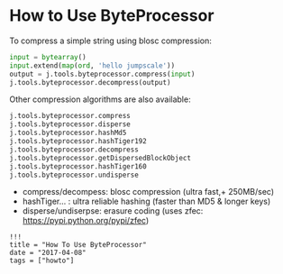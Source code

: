 # How to Use ByteProcessor


To compress a simple string using blosc compression:

```python
input = bytearray()
input.extend(map(ord, 'hello jumpscale'))
output = j.tools.byteprocessor.compress(input)
j.tools.byteprocessor.decompress(output)
```

Other compression algorithms are also available:

```python
j.tools.byteprocessor.compress
j.tools.byteprocessor.disperse
j.tools.byteprocessor.hashMd5
j.tools.byteprocessor.hashTiger192
j.tools.byteprocessor.decompress
j.tools.byteprocessor.getDispersedBlockObject
j.tools.byteprocessor.hashTiger160
j.tools.byteprocessor.undisperse
```

- compress/decompess: blosc compression (ultra fast,+ 250MB/sec)
- hashTiger... : ultra reliable hashing (faster than MD5 & longer keys)
- disperse/undiserpse: erasure coding (uses zfec: <https://pypi.python.org/pypi/zfec>)

```
!!!
title = "How To Use ByteProcessor"
date = "2017-04-08"
tags = ["howto"]
```
